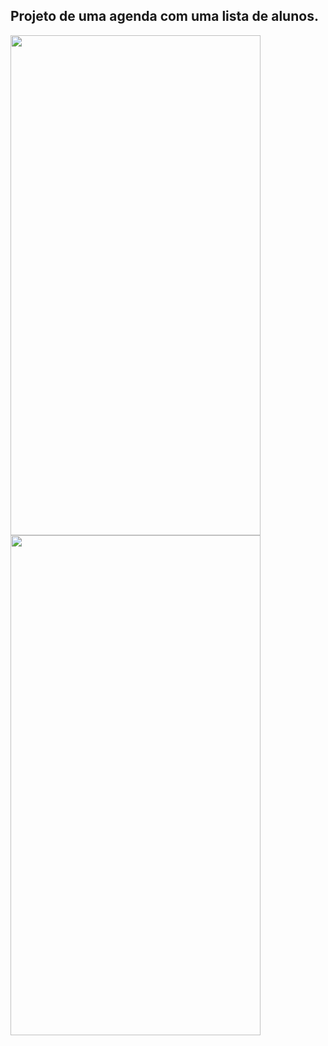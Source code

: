 ## Projeto de uma agenda com uma lista de alunos.

<a href="url"><img src="https://user-images.githubusercontent.com/70077111/121817172-16667800-cc56-11eb-8a41-437e72d3d37f.png" align="left" height="800" width="400" ></a>
<a href="url"><img src="https://user-images.githubusercontent.com/70077111/121817186-3007bf80-cc56-11eb-8d4d-b6700cff185a.png" align="" height="800" width="400" ></a>




